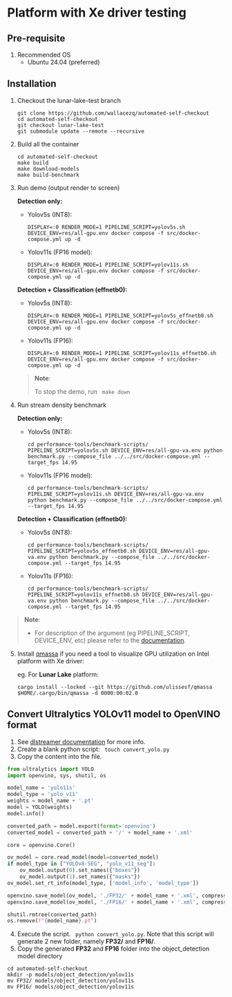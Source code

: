 

# Platform with Xe driver testing

## Pre-requisite

1. Recommended OS
   - Ubuntu 24.04 (preferred)

## Installation

1. Checkout the lunar-lake-test branch 

   ```
   git clone https://github.com/wallacezq/automated-self-checkout
   cd automated-self-checkout
   git checkout lunar-lake-test
   git submodule update --remote --recursive
   ```

2. Build all the container

   ```
   cd automated-self-checkout
   make build
   make download-models
   make build-benchmark
   ```

3. Run demo (output render to screen)

   **Detection only:**

   - Yolov5s (INT8):

     ```
     DISPLAY=:0 RENDER_MODE=1 PIPELINE_SCRIPT=yolov5s.sh DEVICE_ENV=res/all-gpu.env docker compose -f src/docker-compose.yml up -d
     ```

   - Yolov11s (FP16 model):

     ```
     DISPLAY=:0 RENDER_MODE=1 PIPELINE_SCRIPT=yolov11s.sh DEVICE_ENV=res/all-gpu.env docker compose -f src/docker-compose.yml up -d
     ```

     

   **Detection + Classification (effnetb0):**

   - Yolov5s (INT8):

     ```
     DISPLAY=:0 RENDER_MODE=1 PIPELINE_SCRIPT=yolov5s_effnetb0.sh DEVICE_ENV=res/all-gpu.env docker compose -f src/docker-compose.yml up -d
     ```

   - Yolov11s (FP16):

     ``` 
     DISPLAY=:0 RENDER_MODE=1 PIPELINE_SCRIPT=yolov11s_effnetb0.sh DEVICE_ENV=res/all-gpu.env docker compose -f src/docker-compose.yml up -d
     ```

   > **Note**:
   >
   > To stop the demo, run ``` make down```

4. Run stream density benchmark

   **Detection only:**

   - Yolov5s (INT8):

     ```
     cd performance-tools/benchmark-scripts/
     PIPELINE_SCRIPT=yolov5s.sh DEVICE_ENV=res/all-gpu-va.env python benchmark.py --compose_file ../../src/docker-compose.yml --target_fps 14.95
     ```

   - Yolov11s (FP16 model):

     ```
     cd performance-tools/benchmark-scripts/
     PIPELINE_SCRIPT=yolov11s.sh DEVICE_ENV=res/all-gpu-va.env python benchmark.py --compose_file ../../src/docker-compose.yml --target_fps 14.95
     ```

     

   **Detection + Classification (effnetb0):**

   - Yolov5s (INT8):

     ```
     cd performance-tools/benchmark-scripts/
     PIPELINE_SCRIPT=yolov5s_effnetb0.sh DEVICE_ENV=res/all-gpu-va.env python benchmark.py --compose_file ../../src/docker-compose.yml --target_fps 14.95
     ```

   - Yolov11s (FP16):

     ``` 
     cd performance-tools/benchmark-scripts/
     PIPELINE_SCRIPT=yolov11s_effnetb0.sh DEVICE_ENV=res/all-gpu-va.env python benchmark.py --compose_file ../../src/docker-compose.yml --target_fps 14.95
     ```



> **Note**: 
>
> - For description of the argument (eg PIPELINE_SCRIPT, DEVICE_ENV, etc) please refer to the [documentation](https://intel-retail.github.io/documentation/use-cases/automated-self-checkout/performance.html).



5. Install [qmassa](https://github.com/ulissesf/qmassa) if you need a tool to visualize GPU utilization on Intel platform with Xe driver:

   eg. For **Lunar Lake** platform:

   ``` 
   cargo install --locked --git https://github.com/ulissesf/qmassa
   $HOME/.cargo/bin/qmassa -d 0000:00:02.0
   ```

   

## Convert Ultralytics YOLOv11 model to OpenVINO format

1. See [dlstreamer documentation](https://dlstreamer.github.io/dev_guide/yolo_models.html#yolov8-yolov9-yolov10-yolo11) for more info.
2. Create a blank python script: ``` touch convert_yolo.py``` 
3. Copy the content into the file.

```python
from ultralytics import YOLO
import openvino, sys, shutil, os

model_name = 'yolo11s'
model_type = 'yolo_v11'
weights = model_name + '.pt'
model = YOLO(weights)
model.info()

converted_path = model.export(format='openvino')
converted_model = converted_path + '/' + model_name + '.xml'

core = openvino.Core()

ov_model = core.read_model(model=converted_model)
if model_type in ["YOLOv8-SEG", "yolo_v11_seg"]:
    ov_model.output(0).set_names({"boxes"})
    ov_model.output(1).set_names({"masks"})
ov_model.set_rt_info(model_type, ['model_info', 'model_type'])

openvino.save_model(ov_model, './FP32/' + model_name + '.xml', compress_to_fp16=False)
openvino.save_model(ov_model, './FP16/' + model_name + '.xml', compress_to_fp16=True)

shutil.rmtree(converted_path)
os.remove(f"{model_name}.pt")
```

4. Execute the script. ``` python convert_yolo.py```. Note that this script will generate 2 new folder, namely **FP32/** and **FP16/**.
5. Copy the generated **FP32** and **FP16** folder into the object_detection model directory

``` 
cd automated-self-checkout
mkdir -p models/object_detection/yolov11s
mv FP32/ models/object_detection/yolov11s
mv FP16/ models/object_detection/yolov11s
```

